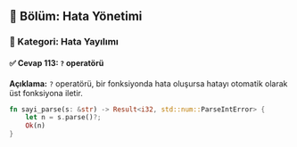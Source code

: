 ## 📘 Bölüm: Hata Yönetimi  
### 🔹 Kategori: Hata Yayılımı  
#### ✅ Cevap 113: `?` operatörü

**Açıklama:**
`?` operatörü, bir fonksiyonda hata oluşursa hatayı otomatik olarak üst fonksiyona iletir.

```rust
fn sayi_parse(s: &str) -> Result<i32, std::num::ParseIntError> {
    let n = s.parse()?;
    Ok(n)
}
```
